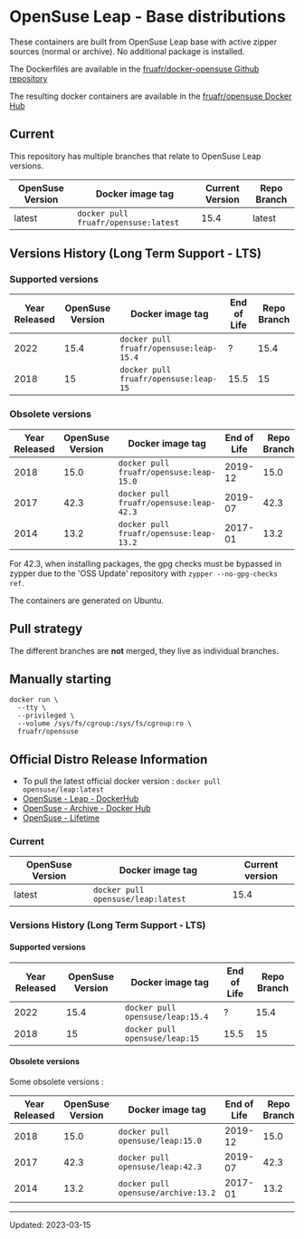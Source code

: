 # OpenSuse Leap - Base distributions

These containers are built from OpenSuse Leap base with active zipper sources (normal or archive). No additional package is installed.

The Dockerfiles are available in the [fruafr/docker-opensuse Github repository](https://github.com/fruafr/docker-opensuse)

The resulting docker containers are available in the [fruafr/opensuse Docker Hub](https://hub.docker.com/repository/docker/fruafr/opensuse)

## Current

This repository has multiple branches that relate to OpenSuse Leap versions.

|OpenSuse Version    |Docker image tag                       |Current Version |Repo Branch   |
|------------------|---------------------------------------|----------------|--------------|
|latest            | `docker pull fruafr/opensuse:latest` | 15.4 | latest |

## Versions History (Long Term Support - LTS)

### Supported versions

|Year Released |OpenSuse Version |Docker image tag                  |End of Life               |Repo Branch       |
|--------------|---------------|--------------|----------------------------------|--------------------------|
| 2022 | 15.4 | `docker pull fruafr/opensuse:leap-15.4` | ? | 15.4 |
| 2018 | 15 | `docker pull fruafr/opensuse:leap-15` | 15.5 | 15 |

### Obsolete versions 

|Year Released |OpenSuse Version |Docker image tag                    |End of Life                      |Repo Branch       |
|--------------|---------------|------------------------------------|--------------------------|------------------|
| 2018 | 15.0 | `docker pull fruafr/opensuse:leap-15.0` | 2019-12 | 15.0 |
| 2017 | 42.3 | `docker pull fruafr/opensuse:leap-42.3` | 2019-07 | 42.3 |
| 2014 | 13.2 | `docker pull fruafr/opensuse:leap-13.2`| 2017-01 | 13.2 |

For 42.3, when installing packages, the gpg checks must be bypassed in zypper due to the 'OSS Update' repository with `zypper --no-gpg-checks ref`.

The containers are generated on Ubuntu.

## Pull strategy

The different branches are **not** merged, they live as individual branches.

## Manually starting

```
docker run \
  --tty \
  --privileged \
  --volume /sys/fs/cgroup:/sys/fs/cgroup:ro \
  fruafr/opensuse
```

## Official Distro Release Information
- To pull the latest official docker version : `docker pull opensuse/leap:latest`
- [OpenSuse - Leap - DockerHub](https://hub.docker.com/r/opensuse/leap)
- [OpenSuse - Archive - Docker Hub](https://hub.docker.com/r/opensuse/archive)
- [OpenSuse - Lifetime](https://en.opensuse.org/Lifetime)

### Current

|OpenSuse Version    |Docker image tag                |Current version |
|------------------|--------------------------------|----------------|
|latest            | `docker pull opensuse/leap:latest` | 15.4 |

### Versions History (Long Term Support - LTS)

#### Supported versions

|Year Released |OpenSuse Version |Docker image tag                  |End of Life               |Repo Branch       |
|--------------|---------------|--------------|----------------------------------|--------------------------|
| 2022 | 15.4 | `docker pull opensuse/leap:15.4` | ? | 15.4 |
| 2018 | 15 | `docker pull opensuse/leap:15` | 15.5 | 15 |

#### Obsolete versions 

Some obsolete versions :

|Year Released |OpenSuse Version |Docker image tag                    |End of Life                      |Repo Branch       |
|--------------|---------------|------------------------------------|--------------------------|------------------|
| 2018 | 15.0 | `docker pull opensuse/leap:15.0` | 2019-12 | 15.0 |
| 2017 | 42.3 | `docker pull opensuse/leap:42.3` | 2019-07 | 42.3 |
| 2014 | 13.2 | `docker pull opensuse/archive:13.2`| 2017-01 | 13.2 |

----
Updated: 2023-03-15
